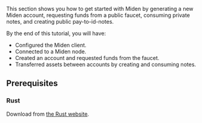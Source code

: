 This section shows you how to get started with Miden by generating a new Miden account, requesting funds from a public faucet, consuming private notes, and creating public pay-to-id-notes.

By the end of this tutorial, you will have:

- Configured the Miden client.
- Connected to a Miden node. 
- Created an account and requested funds from the faucet.
- Transferred assets between accounts by creating and consuming notes.

## Prerequisites

### Rust

Download from [the Rust website](https://www.rust-lang.org/learn/get-started).
